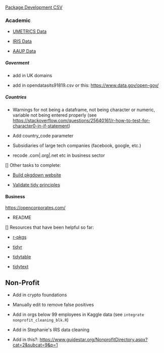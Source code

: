 
[Package Development CSV](https://docs.google.com/spreadsheets/d/1zhqUYRuQg97WCycyfMiNmMpr00Ke_bZ9G2BYpl3PYTw/edit#gid=1497511867)

### Academic 

- [UMETRICS Data](https://www.census.gov/programs-surveys/ces/data/restricted-use-data/umetrics-data.html)

- [IRIS Data](https://iris.isr.umich.edu/research-data/access/)

- [AAUP Data](https://www.aaup.org/2020-21-faculty-compensation-survey-results)

##### Goverment 

- add in UK domains 

- add in opendatasits91819.csv or this: https://www.data.gov/open-gov/

##### Countries 

  - Warnings for not being a dataframe, not being character or numeric, variable not being entered properly (see https://stackoverflow.com/questions/25640161/r-how-to-test-for-character0-in-if-statement)

- Add country_code parameter 

- Subsidiaries of large tech companies (facebook, google, etc.)

- recode .com|.org|.net etc in business sector

[] Other tasks to complete: 

- [Build pkgdown website](https://pkgdown.r-lib.org/)

- [Validate tidy principles](https://principles.tidyverse.org/structure.html)

#### Business 

https://opencorporates.com/

- README 

[] Resources that have been helpful so far: 

- [r-pkgs](https://r-pkgs.org/index.html)

- [tidyr](https://github.com/tidyverse/tidyr/tree/v1.1.2/data-raw)

- [tidytable](https://github.com/markfairbanks/tidytable/blob/main/R/filter.R)

- [tidytext](https://github.com/juliasilge/tidytext/blob/master/R/dictionary_tidiers.R)

## Non-Profit 

- Add in crypto foundations 

- Manually edit to remove false positives 

- Add in orgs below 99 employees in Kaggle data (see `integrate nonprofit_cleaning_blk.R`)

- Add in Stephanie's IRS data cleaning 

- Add in this?: https://www.guidestar.org/NonprofitDirectory.aspx?cat=2&subcat=9&p=1